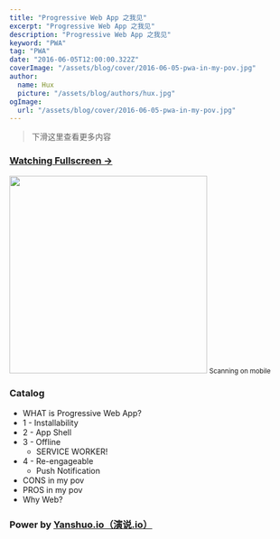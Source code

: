 ```yaml
---
title: "Progressive Web App 之我见"
excerpt: "Progressive Web App 之我见"
description: "Progressive Web App 之我见"
keyword: "PWA"
tag: "PWA"
date: "2016-06-05T12:00:00.322Z"
coverImage: "/assets/blog/cover/2016-06-05-pwa-in-my-pov.jpg"
author:
  name: Hux
  picture: "/assets/blog/authors/hux.jpg"
ogImage:
  url: "/assets/blog/cover/2016-06-05-pwa-in-my-pov.jpg"
---
```


> 下滑这里查看更多内容

### [Watching Fullscreen →](https://huangxuan.me/pwa-in-my-pov/)

<div class="visible-md visible-lg">
    <img src="//huangxuan.me/pwa-in-my-pov/attach/qrcode.png" width="350" />
    <small class="img-hint">Scanning on mobile</small>
</div>

### Catalog

- WHAT is Progressive Web App?
- 1 - Installability
- 2 - App Shell
- 3 - Offline
  - SERVICE WORKER!
- 4 - Re-engageable
  - Push Notification
- CONS in my pov
- PROS in my pov
- Why Web?

### Power by [Yanshuo.io（演说.io）](https://yanshuo.io)
